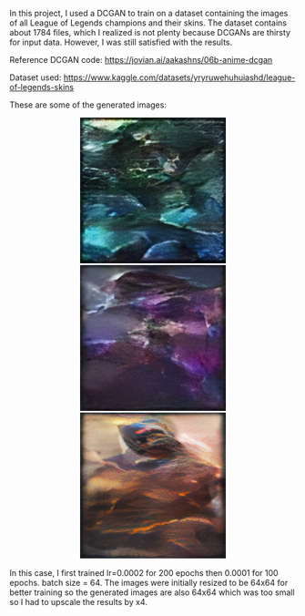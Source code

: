 
In this project, I used a DCGAN to train on a dataset containing the images of all League of Legends champions and their skins.
The dataset contains about 1784 files, which I realized is not plenty because DCGANs are thirsty for input data. However, I was still satisfied with the results.

Reference DCGAN code: https://jovian.ai/aakashns/06b-anime-dcgan

Dataset used: https://www.kaggle.com/datasets/yryruwehuhuiashd/league-of-legends-skins

These are some of the generated images:
<p align="center">
  <img src="Scaled_images/Champ1_scaled.png" width="256" alt="Image 1">
  <img src="Scaled_images/Champ2_scaled.png" width="256" alt="Image 2">
  <img src="Scaled_images/Champ4_scaled.png" width="256" alt="Image 3">
</p>


In this case, I first trained lr=0.0002 for 200 epochs then 0.0001 for 100 epochs. batch size = 64.
The images were initially resized to be 64x64 for better training so the generated images are also 64x64 which was too small so I had to upscale the results by x4.
